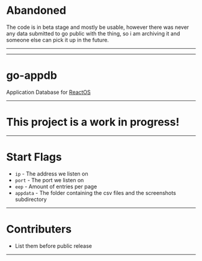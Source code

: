 # Abandoned
The code is in beta stage and mostly be usable, however there was never any data submitted to go public with the thing, so i am archiving it and someone else can pick it up in the future.

---
---
# go-appdb
Application Database for [ReactOS](https://reactos.org/)

---
# This project is a work in progress!

---
# Start Flags
- `ip` - The address we listen on
- `port` - The port we listen on
- `eep` - Amount of entries per page
- `appdata` - The folder containing the csv files and the screenshots subdirectory

---
# Contributers
- List them before public release

---
